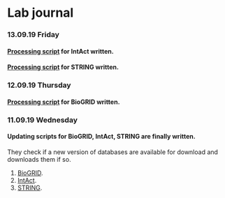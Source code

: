 # Lab journal

### 13.09.19 Friday
#### [Processing script](IntAct_processing.ipynb) for IntAct written.
#### [Processing script](STRING_processing.ipynb) for STRING written.

### 12.09.19 Thursday
#### [Processing script](BioGRID_processing.ipynb) for BioGRID written.

### 11.09.19 Wednesday
#### Updating scripts for BioGRID, IntAct, STRING are finally written.
They check if a new version of databases are available for download and downloads them if so.
1. [BioGRID](BioGRID_update.ipynb).
2. [IntAct](IntAct_update.ipynb).
3. [STRING](STRING_update.ipynb).

